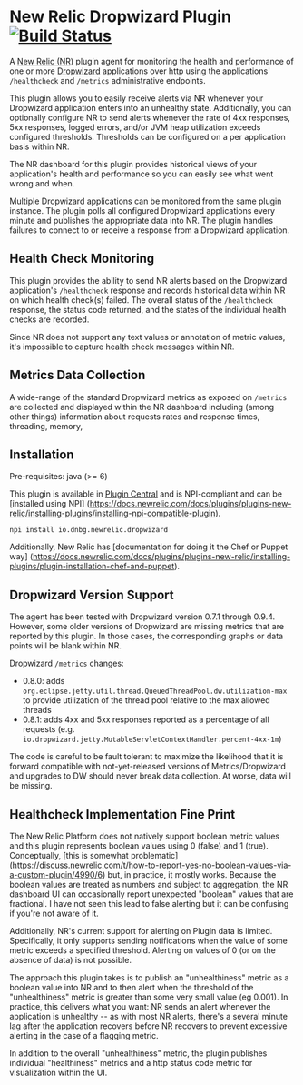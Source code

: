 # New Relic Dropwizard Plugin [![Build Status](https://travis-ci.org/dbaggott/newrelic-dropwizard.svg?branch=master)](https://travis-ci.org/dbaggott/newrelic-dropwizard)

A [New Relic (NR)](http://newrelic.com/plugins) plugin agent for monitoring the health and performance of one or more
[Dropwizard](http://dropwizard.io/) applications over http using the applications' `/healthcheck` and `/metrics` 
administrative endpoints.

This plugin allows you to easily receive alerts via NR whenever your Dropwizard application enters into an unhealthy 
state.  Additionally, you can optionally configure NR to send alerts whenever the rate of 4xx responses, 5xx responses, 
logged errors, and/or JVM heap utilization exceeds configured thresholds.  Thresholds can be configured on a per 
application basis within NR.

The NR dashboard for this plugin provides historical views of your application's health and performance so you can 
easily see what went wrong and when.

Multiple Dropwizard applications can be monitored from the same plugin instance.  The plugin polls all configured 
Dropwizard applications every minute and publishes the appropriate data into NR.  The plugin handles failures to connect 
to or receive a response from a Dropwizard application.

## Health Check Monitoring

This plugin provides the ability to send NR alerts based on the Dropwizard application's `/healthcheck` response and 
records historical data within NR on which health check(s) failed.  The overall status of the `/healthcheck` response, 
the status code returned, and the states of the individual health checks are recorded.

Since NR does not support any text values or annotation of metric values, it's impossible to capture health check
messages within NR.

## Metrics Data Collection

A wide-range of the standard Dropwizard metrics as exposed on `/metrics` are collected and displayed within the NR
dashboard including (among other things) information about requests rates and response times, threading, memory, 

## Installation

Pre-requisites: java (>= 6)

This plugin is available in [Plugin Central](http://newrelic.com/plugins/iodnbg/487) and is 
NPI-compliant and can be [installed using NPI]
(https://docs.newrelic.com/docs/plugins/plugins-new-relic/installing-plugins/installing-npi-compatible-plugin). 

`npi install io.dnbg.newrelic.dropwizard`

Additionally, New Relic has [documentation for doing it the Chef or Puppet way]
(https://docs.newrelic.com/docs/plugins/plugins-new-relic/installing-plugins/plugin-installation-chef-and-puppet).

## Dropwizard Version Support

The agent has been tested with Dropwizard version 0.7.1 through 0.9.4.  However, some older versions of Dropwizard
are missing metrics that are reported by this plugin.  In those cases, the corresponding graphs or data points will
be blank within NR.

Dropwizard `/metrics` changes:

* 0.8.0: adds `org.eclipse.jetty.util.thread.QueuedThreadPool.dw.utilization-max` to provide utilization of the thread
pool relative to the max allowed threads
* 0.8.1: adds 4xx and 5xx responses reported as a percentage of all requests (e.g. `io.dropwizard.jetty.MutableServletContextHandler.percent-4xx-1m`)

The code is careful to be fault tolerant to maximize the likelihood that it is forward compatible with not-yet-released 
versions of Metrics/Dropwizard and upgrades to DW should never break data collection.  At worse, data will be missing.

## Healthcheck Implementation Fine Print

The New Relic Platform does not natively support boolean metric values and this plugin represents boolean values using 
0 (false) and 1 (true).  Conceptually, [this is somewhat problematic]
(https://discuss.newrelic.com/t/how-to-report-yes-no-boolean-values-via-a-custom-plugin/4990/6) but, in practice, it 
mostly works.  Because the boolean values are treated as numbers and subject to aggregation, the NR dashboard UI can 
occasionally report unexpected "boolean" values that are fractional.  I have not seen this lead to false alerting but 
it can be confusing if you're not aware of it.

Additionally, NR's current support for alerting on Plugin data is limited.  Specifically, it only supports sending 
notifications when the value of some metric exceeds a specified threshold.  Alerting on values of 0 (or on the absence 
of data) is not possible.

The approach this plugin takes is to publish an "unhealthiness" metric as a boolean value into NR and to then alert when 
the threshold of the "unhealthiness" metric is greater than some very small value (eg 0.001).  In practice, this 
delivers what you want: NR sends an alert whenever the application is unhealthy -- as with most NR alerts, there's a
several minute lag after the application recovers before NR recovers to prevent excessive alerting in the case of a
flagging metric.

In addition to the overall "unhealthiness" metric, the plugin publishes individual "healthiness" metrics and a http status 
code metric for visualization within the UI.
